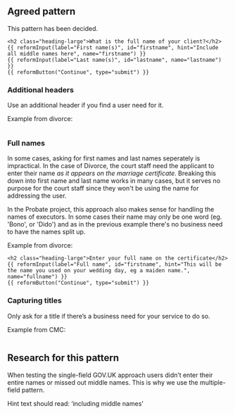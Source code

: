 ## Agreed pattern

This pattern has been decided.

```example
<h2 class="heading-large">What is the full name of your client?</h2>
{{ reformInput(label="First name(s)", id="firstname", hint="Include all middle names here", name="firstname") }}
{{ reformInput(label="Last name(s)", id="lastname", name="lastname") }}
{{ reformButton("Continue", type="submit") }}
```

### Additional headers

Use an additional header if you find a user need for it.

Example from divorce:
```example

```

### Full names

In some cases, asking for first names and last names seperately is
impractical. In the case of Divorce, the court staff need the applicant
to enter their name *as it appears on the marriage certificate*.
Breaking this down into first name and last name works in many cases,
but it serves no purpose for the court staff since they won't be using
the name for addressing the user.

In the Probate project, this approach also makes sense for handling the
names of executors. In some cases their name may only be one word (eg. 'Bono', or 'Dido') and as in
the previous example there's no business need to have the names split
up.

Example from divorce:
```example
<h2 class="heading-large">Enter your full name on the certificate</h2>
{{ reformInput(label="Full name", id="firstname", hint="This will be the name you used on your wedding day, eg a maiden name.", name="fullname") }}
{{ reformButton("Continue", type="submit") }}
```

### Capturing titles

Only ask for a title if there’s a business need for your service to do so.

Example from CMC:
```example

```

## Research for this pattern

When testing the single-field GOV.UK approach users didn’t enter their entire names or missed out middle names.
This is why we use the multiple-field pattern. 

Hint text should read: ‘including middle names’
